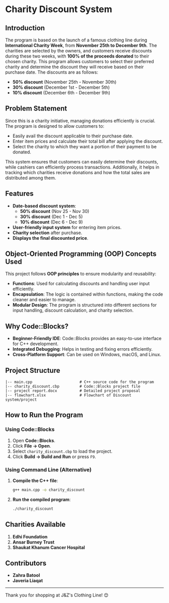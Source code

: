 # Charity Discount System


## Introduction
The program is based on the launch of a famous clothing line during **International Charity Week**, from **November 25th to December 9th**. The charities are selected by the owners, and customers receive discounts during these two weeks, with **100% of the proceeds donated** to their chosen charity. This program allows customers to select their preferred charity and determine the discount they will receive based on their purchase date. The discounts are as follows:

- **50% discount** (November 25th - November 30th)
- **30% discount** (December 1st - December 5th)
- **10% discount** (December 6th - December 9th)

## Problem Statement
Since this is a charity initiative, managing donations efficiently is crucial. The program is designed to allow customers to:

- Easily avail the discount applicable to their purchase date.
- Enter item prices and calculate their total bill after applying the discount.
- Select the charity to which they want a portion of their payment to be donated.

This system ensures that customers can easily determine their discounts, while cashiers can efficiently process transactions. Additionally, it helps in tracking which charities receive donations and how the total sales are distributed among them.

## Features
- **Date-based discount system**:
  - **50% discount** (Nov 25 - Nov 30)
  - **30% discount** (Dec 1 - Dec 5)
  - **10% discount** (Dec 6 - Dec 9)
- **User-friendly input system** for entering item prices.
- **Charity selection** after purchase.
- **Displays the final discounted price**.

## Object-Oriented Programming (OOP) Concepts Used
This project follows **OOP principles** to ensure modularity and reusability:

- **Functions**: Used for calculating discounts and handling user input efficiently.
- **Encapsulation**: The logic is contained within functions, making the code cleaner and easier to manage.
- **Modular Design**: The program is structured into different sections for input handling, discount calculation, and charity selection.

## Why Code::Blocks?
- **Beginner-Friendly IDE**: Code::Blocks provides an easy-to-use interface for C++ development.
- **Integrated Debugging**: Helps in testing and fixing errors efficiently.
- **Cross-Platform Support**: Can be used on Windows, macOS, and Linux.

## Project Structure
```
|-- main.cpp                     # C++ source code for the program
|-- charity_discount.cbp         # Code::Blocks project file
|-- project report.docx          # Detailed project proposal
|-- flowchart.xlsx               # Flowchart of Discount system/project
```

## How to Run the Program
### **Using Code::Blocks**
1. Open **Code::Blocks**.
2. Click **File → Open**.
3. Select `charity_discount.cbp` to load the project.
4. Click **Build → Build and Run** or press `F9`.

### **Using Command Line (Alternative)**
1. **Compile the C++ file**:
   ```sh
   g++ main.cpp -o charity_discount
   ```
2. **Run the compiled program**:
   ```sh
   ./charity_discount
   ```

## Charities Available
1. **Edhi Foundation**
2. **Ansar Burney Trust**
3. **Shaukat Khanum Cancer Hospital**

## Contributors
- **Zahra Batool**
- **Javeria Liaqat**

---
Thank you for shopping at J&Z's Clothing Line! 😊
